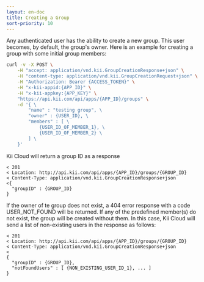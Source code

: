```yaml
---
layout: en-doc
title: Creating a Group
sort-priority: 10
---
```

Any authenticated user has the ability to create a new group. This user becomes, by default, the group's owner. Here is an example for creating a group with some initial group members:

```sh
curl -v -X POST \
    -H "accept: application/vnd.kii.GroupCreationResponse+json" \
    -H "content-type: application/vnd.kii.GroupCreationRequest+json" \
    -H "Authorization: Bearer {ACCESS_TOKEN}" \
    -H "x-kii-appid:{APP_ID}" \
    -H "x-kii-appkey:{APP_KEY}" \
    "https://api.kii.com/api/apps/{APP_ID}/groups" \
    -d '{ \
        "name" : "testing group", \
        "owner" : {USER_ID}, \
        "members" : [ \
            {USER_ID_OF_MEMBER_1}, \
            {USER_ID_OF_MEMBER_2} \
        ] \
    }'
```

Kii Cloud will return a group ID as a response

```
< 201
< Location: http://api.kii.com/api/apps/{APP_ID}/groups/{GROUP_ID} 
< Content-Type: application/vnd.kii.GroupCreationResponse+json
<{
  "groupID" : {GROUP_ID}
}
```

If the owner of te group does not exist, a 404 error response with a code USER\_NOT\_FOUND will be returned.  If any of the predefined member(s) do not exist, the group will be created without them. In this case, Kii Cloud will send a list of non-existing users in the response as follows:

```
< 201
< Location: http://api.kii.com/api/apps/{APP_ID}/groups/{GROUP_ID}
< Content-Type: application/vnd.kii.GroupCreationResponse+json
<
{
  "groupID" : {GROUP_ID},
  "notFoundUsers" : [ {NON_EXISTING_USER_ID_1}, ... ]
}
```
